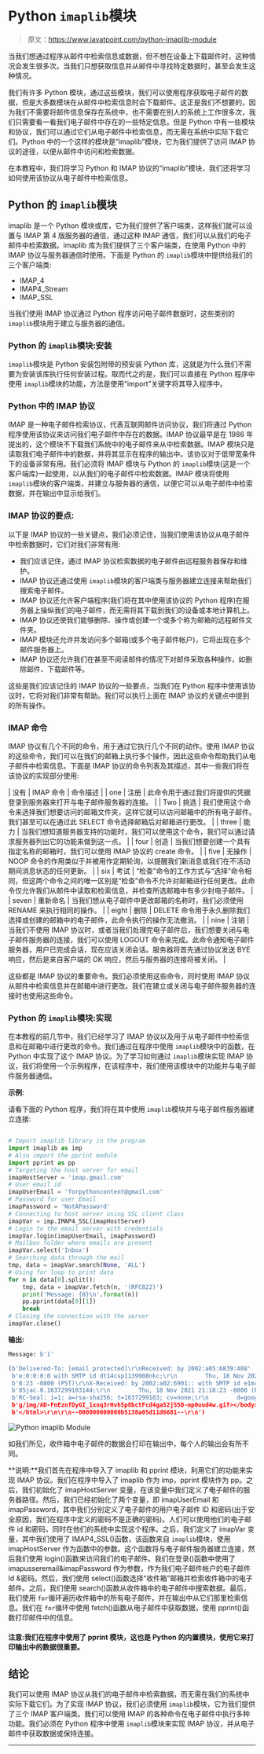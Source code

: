 # Python `imaplib`模块

> 原文：<https://www.javatpoint.com/python-imaplib-module>

当我们想通过程序从邮件中检索信息或数据，但不想在设备上下载邮件时，这种情况会发生很多次。当我们只想获取信息并从邮件中寻找特定数据时，甚至会发生这种情况。

我们有许多 Python 模块，通过这些模块，我们可以使用程序获取电子邮件的数据，但是大多数模块在从邮件中检索信息时会下载邮件。这正是我们不想要的，因为我们不需要将邮件信息保存在系统中，也不需要在别人的系统上工作很多次，我们只需要看一看我们电子邮件中存在的一些特定信息。但是 Python 中有一些模块和协议，我们可以通过它们从电子邮件中检索信息，而无需在系统中实际下载它们。Python 中的一个这样的模块是“imaplib”模块，它为我们提供了访问 IMAP 协议的途径，以便从邮件中访问和检索数据。

在本教程中，我们将学习 Python 和 IMAP 协议的“imaplib”模块，我们还将学习如何使用该协议从电子邮件中检索信息。

## Python 的 `imaplib`模块

imaplib 是一个 Python 模块或库，它为我们提供了客户端类，这样我们就可以设置与 IMAP 第 4 版服务器的通信，通过这种 IMAP 通信，我们可以从我们的电子邮件中检索数据。imaplib 库为我们提供了三个客户端类，在使用 Python 中的 IMAP 协议与服务器通信时使用。下面是 Python 的 `imaplib`模块中提供给我们的三个客户端类:

*   IMAP_4
*   IMAP4_Stream
*   IMAP_SSL

当我们使用 IMAP 协议通过 Python 程序访问电子邮件数据时，这些类别的 `imaplib`模块用于建立与服务器的通信。

### Python 的 `imaplib`模块:安装

`imaplib`模块是 Python 安装包附带的预安装 Python 库，这就是为什么我们不需要为安装该库执行任何安装过程。取而代之的是，我们可以直接在 Python 程序中使用 `imaplib`模块的功能，方法是使用“import”关键字将其导入程序中。

### Python 中的 IMAP 协议

IMAP 是一种电子邮件检索协议，代表互联网邮件访问协议，我们将通过 Python 程序使用该协议来访问我们电子邮件中存在的数据。IMAP 协议最早是在 1986 年提出的，这个模块不下载我们系统中的电子邮件来从中检索数据。IMAP 模块只是读取我们电子邮件中的数据，并将其显示在程序的输出中。该协议对于低带宽条件下的设备非常有用。我们必须将 IMAP 模块与 Python 的 `imaplib`模块(这是一个客户端库)一起使用，以从我们的电子邮件中检索数据。IMAP 模块将使用 `imaplib`模块的客户端类，并建立与服务器的通信，以便它可以从电子邮件中检索数据，并在输出中显示给我们。

### IMAP 协议的要点:

以下是 IMAP 协议的一些关键点，我们必须记住，当我们使用该协议从电子邮件中检索数据时，它们对我们非常有用:

*   我们应该记住，通过 IMAP 协议检索数据的电子邮件由远程服务器保存和维护。
*   IMAP 协议还通过使用 `imaplib`模块的客户端类与服务器建立连接来帮助我们搜索电子邮件。
*   IMAP 协议还允许客户端程序(我们将在其中使用该协议的 Python 程序)在服务器上操纵我们的电子邮件，而无需将其下载到我们的设备或本地计算机上。
*   IMAP 协议还使我们能够删除、操作或创建一个或多个称为邮箱的远程邮件文件夹。
*   IMAP 模块还允许并发访问多个邮箱(或多个电子邮件帐户)，它将出现在多个邮件服务器上。
*   IMAP 协议还允许我们在甚至不阅读邮件的情况下对邮件采取各种操作，如删除邮件、下载邮件等。

这些是我们应该记住的 IMAP 协议的一些要点，当我们在 Python 程序中使用该协议时，它将对我们非常有帮助。我们可以执行上面在 IMAP 协议的关键点中提到的所有操作。

### IMAP 命令

IMAP 协议有几个不同的命令，用于通过它执行几个不同的动作。使用 IMAP 协议的这些命令，我们可以在我们的邮箱上执行多个操作，因此这些命令帮助我们从电子邮件中检索信息。下面是 IMAP 协议的命令列表及其描述，其中一些我们将在该协议的实现部分使用:

| 没有 | IMAP 命令 | 命令描述 |
| one | 注册 | 此命令用于通过我们将提供的凭据登录到服务器来打开与电子邮件服务器的连接。 |
| Two | 挑选 | 我们使用这个命令来选择我们想要访问的邮箱文件夹，这样它就可以访问邮箱中的所有电子邮件。我们甚至可以在通过此 SELECT 命令选择邮箱后对邮箱进行更改。 |
| three | 能力 | 当我们想知道服务器支持的功能时，我们可以使用这个命令，我们可以通过请求服务器列出它的功能来做到这一点。 |
| four | 创造 | 当我们想要创建一个具有指定名称的邮箱时，我们可以使用 IMAP 协议的 create 命令。 |
| five | 无操作 | NOOP 命令的作用类似于并被用作定期轮询，以提醒我们新消息或我们在不活动期间消息状态的任何更新。 |
| six | 考试 | “检查”命令的工作方式与“选择”命令相同，但这两个命令之间的唯一区别是“检查”命令不允许对邮箱进行任何更改。此命令仅允许我们从邮件中读取和检索信息，并检查所选邮箱中有多少封电子邮件。 |
| seven | 重新命名 | 当我们想从电子邮件中更改邮箱的名称时，我们必须使用 RENAME 来执行相同的操作。 |
| eight | 删除 | DELETE 命令用于永久删除我们选择或创建的邮箱中的电子邮件，此命令执行的操作无法撤消。 |
| nine | 注销 | 当我们不使用 IMAP 协议时，或者当我们处理完电子邮件后，我们想要关闭与电子邮件服务器的连接，我们可以使用 LOGOUT 命令来完成。此命令通知电子邮件服务器，用户已完成会话，现在应该关闭会话。服务器将首先通过协议发送 BYE 响应，然后是来自客户端的 OK 响应，然后与服务器的连接将被关闭。 |

这些都是 IMAP 协议的重要命令。我们必须使用这些命令，同时使用 IMAP 协议从邮件中检索信息并在邮箱中进行更改。我们在建立或关闭与电子邮件服务器的连接时也使用这些命令。

### Python 的 `imaplib`模块:实现

在本教程的前几节中，我们已经学习了 IMAP 协议以及用于从电子邮件中检索信息和在邮箱中进行更改的命令。我们通过在程序中使用 `imaplib`模块中的函数，在 Python 中实现了这个 IMAP 协议。为了学习如何通过 `imaplib`模块实现 IMAP 协议，我们将使用一个示例程序，在该程序中，我们使用该模块中的功能并与电子邮件服务器通信。

**示例:**

请看下面的 Python 程序，我们将在其中使用 `imaplib`模块并与电子邮件服务器建立连接:

```py

# Import imaplib library in the program
import imaplib as imp
# Also import the pprint module
import pprint as pp
# Targeting the host server for email
imapHostServer = 'imap.gmail.com'
# User email id
imapUserEmail = 'forpythoncontent@gmail.com'
# Password for user Email
imapPassword = 'NotAPassword'
# Connecting to host server using SSL client class
imapVar = imp.IMAP4_SSL(imapHostServer)
# Login to the email server with credentials
imapVar.login(imapUserEmail, imapPassword)
# Mailbox folder where emails are present
imapVar.select('Inbox')
# Searching data through the mail
tmp, data = imapVar.search(None, 'ALL')
# Using for loop to print data
for n in data[0].split():
	tmp, data = imapVar.fetch(n, '(RFC822)')
	print('Message: {0}\n'.format(n))
	pp.pprint(data[0][1])
	break
# Closing the connection with the server
imapVar.close()

```

**输出:**

```py
Message: b'1'

(b'Delivered-To: [email protected]\r\nReceived: by 2002:a05:6839:408'
 b'e:0:0:0:0 with SMTP id dt14csp1139908nkc;\r\n        Thu, 18 Nov 2021 21:1'
 b'8:23 -0800 (PST)\r\nX-Received: by 2002:a02:6901:: with SMTP id e1mr248002'
 b'85jac.0.1637299103144;\r\n        Thu, 18 Nov 2021 21:18:23 -0800 (PST)\r\nA'
 b'RC-Seal: i=1; a=rsa-sha256; t=1637299103; cv=none;\r\n        d=google.com'? https://notifications.google.c=\r\nom/'
 b'g/img/AD-FnEznfDyGI_ixnq3rHvh5p8bctFcd4ga52j55D-mp0uud4w.gif></body>\r\n  '
 b'</html>\r\n\r\n--000000000000b5138a05d11d6681--\r\n')

```

![Python imaplib Module](img/1f66c2c1fc03ae74ae76f443f91cae4c.png)

如我们所见，收件箱中电子邮件的数据会打印在输出中，每个人的输出会有所不同。

**说明:**我们首先在程序中导入了 imaplib 和 pprint 模块，利用它们的功能来实现 IMAP 协议。我们在程序中导入了 imaplib 作为 imp，pprint 模块作为 pp。之后，我们初始化了 imapHostServer 变量，在该变量中我们定义了电子邮件的服务器路径。然后，我们已经初始化了两个变量，即 imapUserEmail 和 imapPassword，其中我们分别定义了电子邮件的用户电子邮件 ID 和密码(出于安全原因，我们在程序中定义的密码不是正确的密码)。人们可以使用他们的电子邮件 id 和密码，同时在他们的系统中实现这个程序。之后，我们定义了 imapVar 变量，其中我们使用了 IMAP4_SSL()函数，该函数来自 `imaplib`模块，使用 imapHostServer 作为函数中的参数。这个函数将与电子邮件服务器建立连接，然后我们使用 login()函数来访问我们的电子邮件。我们在登录()函数中使用了 imapusseremail&imapPassword 作为参数，作为我们电子邮件帐户的电子邮件 Id &密码。然后，我们使用 select()函数选择“收件箱”邮箱并检索收件箱中的电子邮件。之后，我们使用 search()函数从收件箱中的电子邮件中搜索数据。最后，我们使用 `for`循环遍历收件箱中的所有电子邮件，并在输出中从它们那里检索信息。我们在 `for`循环中使用 fetch()函数从电子邮件中获取数据，使用 pprint()函数打印邮件中的信息。

#### 注意:我们在程序中使用了 pprint 模块，这也是 Python 的内置模块，使用它来打印输出中的数据很重要。

## 结论

我们可以使用 IMAP 协议从我们的电子邮件中检索数据，而无需在我们的系统中实际下载它们。为了实现 IMAP 协议，我们必须使用 `imaplib`模块，它为我们提供了三个 IMAP 客户端类。我们可以使用 IMAP 的各种命令在电子邮件中执行多种功能。我们必须在 Python 程序中使用 `imaplib`模块来实现 IMAP 协议，并从电子邮件中获取数据或保持连接。

* * *
